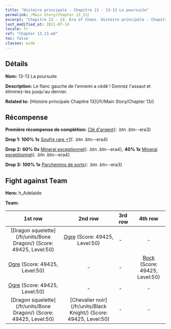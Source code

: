 ```yaml
---
title: "Histoire principale - Chapitre 13 - 13-13 La poursuite"
permalink: /Main Story/Chapter 13_13/
excerpt: "Chapitre 13 - 13. Era of Chaos  Histoire principale - Chapitre 13_13. 13-13 La poursuite"
last_modified_at: 2021-07-14
locale: fr
ref: "Chapter 13_13.md"
toc: false
classes: wide
---
```


## Détails

 **Nom:** 13-13 La poursuite

 **Description:** Le flanc gauche de l'ennemi a cédé ! Donnez l'assaut et éliminez-les jusqu'au dernier.

 **Related to:** [Histoire principale Chapitre 13](/fr/Main Story/Chapter 13/)

## Récompense

 **Première récompense de complétion:** [Clé d'argent](/ItemsFR/con_693/){: .btn .btn--era3}

 **Drop 1:** **100% 1x** [Soufre rare +1](/ItemsFR/mat_43/){: .btn .btn--era4}

 **Drop 2:** **60% 0x** [Minerai exceptionnel](/ItemsFR/mat_33/){: .btn .btn--era4}, **40% 1x** [Minerai exceptionnel](/ItemsFR/mat_33/){: .btn .btn--era4}

 **Drop 3:** **100% 1x** [Parchemins de sorts](/ItemsFR/con_694/){: .btn .btn--era3}


## Fight against Team
 **Hero:** h_Adelaide

 **Team:**


  | 1st row | 2nd row | 3rd row | 4th row |
  |:----:|:----:|:----|:----:|
  | [Dragon squelette](/fr/units/Bone Dragon/) (Score: 49425, Level:50)  | [Ogre](/fr/units/Ogre/) (Score: 49425, Level:50)  | - | - |
  | [Ogre](/fr/units/Ogre/) (Score: 49425, Level:50)  | - | - | [Rock](/fr/units/Roc/) (Score: 49425, Level:50)  |
  | [Ogre](/fr/units/Ogre/) (Score: 49425, Level:50)  | - | - | - |
  | [Dragon squelette](/fr/units/Bone Dragon/) (Score: 49425, Level:50)  | [Chevalier noir](/fr/units/Black Knight/) (Score: 49425, Level:50)  | - | - |


